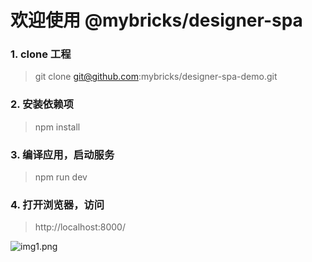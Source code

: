 # 欢迎使用 @mybricks/designer-spa


### 1. clone 工程
 > git clone git@github.com:mybricks/designer-spa-demo.git
 >


### 2. 安装依赖项
> npm install


### 3. 编译应用，启动服务
> npm run dev
>


### 4. 打开浏览器，访问
> http://localhost:8000/
> 

![img1.png](img1.png)
